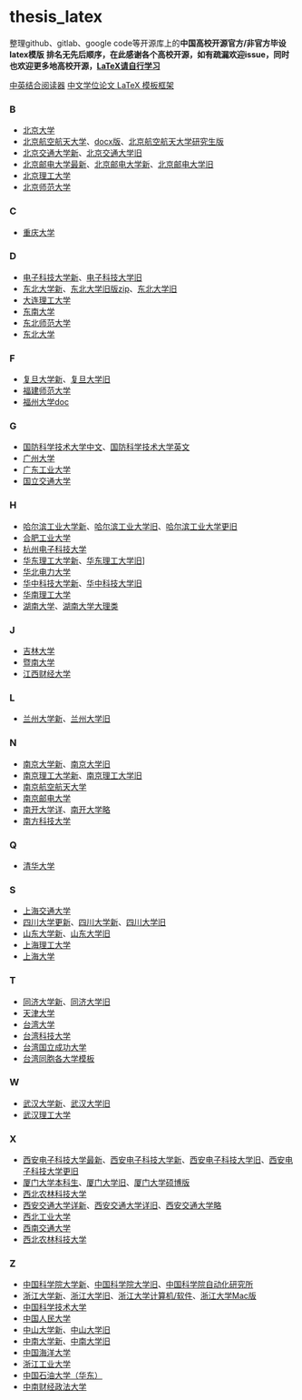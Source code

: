 # thesis_latex
整理github、gitlab、google code等开源库上的**中国高校开源官方/非官方毕设latex模版**
**排名无先后顺序，在此感谢各个高校开源，如有疏漏欢迎issue，同时也欢迎更多地高校开源，[LaTeX请自行学习](<https://www.bilibili.com/video/av46184147?from=search&seid=17861721462621104581>)**

[中英结合阅读器](<https://github.com/do-something-for-fun/thesis-helper>)
[中文学位论文 LaTeX 模板框架](<https://github.com/latexstudio/ChinaThesis>)

### B

- [北京大学](<https://gitlab.com/CasperVector/pkuthss>)
- [北京航空航天大学](https://github.com/BHOSC/BUAAthesis)、[docx版](<https://github.com/Kelmory/BUAA-Thesis-BWE>)、[北京航空航天大学研究生版](https://github.com/CheckBoxStudio/BUAAThesis)
- [北京交通大学新](https://github.com/billhu0228/BJTUThesisTemplete)、[北京交通大学旧](https://github.com/chenzewei01/bjtuThesis)
- [北京邮电大学最新](<https://github.com/qcts33/BUPTthesis-ctex>)、[北京邮电大学新](<https://github.com/sqyx008/BUPTBachelorThesis>)、[北京邮电大学旧](<https://github.com/rioxwang/BUPTGraduateThesis>)
- [北京理工大学](<https://github.com/BIT-thesis/LaTeX-template>)
- [北京师范大学](<https://github.com/xysmlx/BNUBachelorThesis>)

### C

- [重庆大学](<https://github.com/nanmu42/CQUThesis>)

### D

- [电子科技大学新](https://github.com/x-magus/ThesisUESTC)、[电子科技大学旧](https://github.com/shifujun/UESTCthesis)
- [东北大学新](https://github.com/Acytoo/neu_bachelor_thesis_template)、[东北大学旧版zip](<https://github.com/YuZhengCUHK/NortheasternUniversityLatexTemplate>)、[东北大学旧](<https://github.com/tzaiyang/NEUBachelorThesis>)
- [大连理工大学](<https://github.com/GoBigorGoHome/dutthesis>)
- [东南大学](<https://github.com/JosanSun/SEUThesis>)
- [东北师范大学](<https://code.google.com/archive/p/nenuthesis/>)
- [东北大学](<https://github.com/tzaiyang/NEUBachelorThesis>)

### F

- [复旦大学新](<https://github.com/stone-zeng/fduthesis>)、[复旦大学旧](<https://github.com/Pandoxie/FDU-Thesis-Latex>)
- [福建师范大学](<https://github.com/fjnuer/fjnu-bathesis>)
- [福州大学doc](<https://github.com/FzuerStudio/fzu-thesis-template>)

### G

- [国防科学技术大学中文](https://github.com/TomHeaven/nudt_thesis)、[国防科学技术大学英文](<https://github.com/liubenyuan/nudtpaper>)
- [广州大学](<https://github.com/swq123459/GZHU-Report-Latex-Version>)
- [广东工业大学](https://github.com/Nick-Hopps/gdutart)
- [国立交通大学](<https://github.com/chiehmin/nctu-thesis>)

### H

- [哈尔滨工业大学新](<https://github.com/dustincys/hithesis>)、[哈尔滨工业大学旧](<https://github.com/dustincys/PlutoThesis>)、[哈尔滨工业大学更旧](<https://github.com/magic282/PlutoThesis>)
- [合肥工业大学](<https://github.com/netcan/HFUT_Thesis>)
- [杭州电子科技大学](https://github.com/m13253/LaTeX-HDU-Bachelor-Thesis)
- [华东理工大学新](<https://github.com/fireflylyn/Ecust_Bachelor_LaTeX_Template>)、[华东理工大学旧](<https://github.com/dagnaf/ecust-bachelor-thesis-template>)]
- [华北电力大学](<https://github.com/12052/North-China-Electric-Power-University-Graduate-Paper-By-LaTex>)
- [华中科技大学新](<https://github.com/hust-latex/hustthesis>)、[华中科技大学旧](https://github.com/raytaylorlin/hust-graduation-thesis-pandoc)
- [华南理工大学](<https://github.com/alwintsui/scutthesis>)
- [湖南大学](<https://github.com/leaf-hsiao/HNUThesisTemplate>)、[湖南大学大理类](<https://github.com/LASER-Yi/HNU-Thesis-LaTeX-Template>)

### J

- [吉林大学](<https://github.com/x86vk/JLU-CCST-Thesis>)
- [暨南大学](<https://github.com/ytZhou/JNUMasterThesis>)
- [江西财经大学](https://github.com/Frank17/jufe-theis-tex)

### L

- [兰州大学新](<https://github.com/suchot/LZUThesis2017>)、[兰州大学旧](<https://github.com/mosesnow/LZUthesis>)

### N

- [南京大学新](https://github.com/njuHan/njuthesis-nju-thesis-template)、[南京大学旧](https://github.com/Haixing-Hu/nju-thesis)
- [南京理工大学新](<https://github.com/kb1000fx/NJUST-Bachelor-Thesis>)、[南京理工大学旧](<https://github.com/jiec827/njustThesis>)
- [南京航空航天大学](<https://github.com/nuaatug/nuaathesis>)
- [南京邮电大学](<https://github.com/lemoxiao/NJUPThesis-Scholar>)
- [南开大学详](<https://github.com/kongxiao0532/NKU_Bachelor_Thesis_Template>)、[南开大学略](<https://github.com/Gptao/nku_thesis>)
- [南方科技大学](<https://github.com/Peng-YM/SUSTech-Thesis>)

### Q

- [清华大学](<https://github.com/xueruini/thuthesis>)

### S

- [上海交通大学](<https://github.com/sjtug/SJTUThesis>)
- [四川大学更新](<https://github.com/cuiao/SCU_ThesisDissertation_LaTeXTemplate>)、[四川大学新](<https://github.com/fatestigma/scuthesis>)、[四川大学旧](<https://github.com/dahakawang/scu_thesis_template>)
- [山东大学新](https://github.com/cnDelbert/SDU_thesis_template_for_postgraduate)、[山东大学旧](https://github.com/bearshng/sduthesis)
- [上海理工大学](<https://github.com/FrankSFLYS/usstthesis>)
- [上海大学](<https://github.com/SHUTEX/shu-thesis>)

### T

- [同济大学新](<https://github.com/marquistj13/TongjiThesis>)、[同济大学旧](<https://github.com/yumuzi/TONGJITHESIS>)
- [天津大学](<https://gitee.com/tju_embedded/tju_undergraduate_design>)
- [台湾大学](<https://github.com/tzhuan/ntu-thesis>)
- [台湾科技大学](<https://github.com/hadziq/ntust-thesis>)
- [台湾国立成功大学](<https://github.com/wengan-li/ncku-thesis-template-latex>)
- [台湾同胞各大学模板](<https://github.com/sppmg/TW_Thesis_Template>)

### W

- [武汉大学新](<https://github.com/mtobeiyf/whu-thesis>)、[武汉大学旧](<https://github.com/BeanYoung/whu-master-thesis-template>)
- [武汉理工大学](<https://github.com/Markhng/WHUT-Bachelor>)

### X

- [西安电子科技大学最新](<https://github.com/Linxius/xduBachelorThesis>)、[西安电子科技大学新](https://github.com/xdlinux/xdba-thesis)、[西安电子科技大学旧](<https://github.com/tankgit/latex-XDBachelor-template>)、[西安电子科技大学更旧](<https://github.com/oopsno/XDUThesis>)
- [厦门大学本科生](https://github.com/CamuseCao/XMU-Undergraduate-thesis-template)、[厦门大学旧](https://github.com/wwwxmu/-Latex-)、[厦门大学硕博版](https://github.com/neofung/XMU_master_and_doctor_degree_thesis)
- [西北农林科技大学](https://github.com/Jeromezp/NorthWestThesis)
- [西安交通大学详新](https://github.com/Ming-Zhang-XJTU/XJTU-Thesis-Template)、[西安交通大学详旧](https://github.com/Aetf/xjtuthesis)、[西安交通大学略](<https://github.com/Jingciii/PPT_temp_XJTU>)
- [西北工业大学](<https://github.com/polossk/LaTeX-Template-For-NPU-Thesis>)
- [西南交通大学](<https://github.com/Studio513/swjtuThesis>)
- [西北农林科技大学](<https://github.com/registor/nwafuthesis>)

### Z

- [中国科学院大学新](<https://github.com/mohuangrui/ucasthesis>)、[中国科学院大学旧](<https://github.com/xiaoyao9933/UCASthesis>)、[中国科学院自动化研究所](<https://github.com/phoenix1917/CASIA-Thesis>)
- [浙江大学新](<https://github.com/TheNetAdmin/zjuthesis>)、[浙江大学旧](<https://github.com/shuwei1204/ZJUthesis/tree/master/ZJUthesis>)、[浙江大学计算机/软件](<https://github.com/zhanghai/zju-csse-undergraduate-design-latex-template>)、[浙江大学Mac版](<https://github.com/denil1111/ZJU-Thesis-Template-for-Mac>)
- [中国科学技术大学](https://github.com/ustctug/ustcthesis)
- [中国人民大学](https://github.com/ZebinWang/ructhesis)
- [中山大学新](https://gitlab.com/sysu-gitlab/latex-group/thesis)、[中山大学旧](https://github.com/chungkwong/sysu_thesis)
- [中南大学新](<https://github.com/CSGrandeur/CSU-Thesis-LaTeX-Template>)、[中南大学旧](<https://github.com/zhongjingjogy/thesisthemeCSU>)
- [中国海洋大学](https://github.com/OSOUC/UndergraduateThesisLaTeXTemplate)
- [浙江工业大学](<https://gitee.com/mordeky/ZJUTLyX>)
- [中国石油大学（华东）](https://github.com/UPCLaTeX/UPCThesis)
- [中南财经政法大学](<https://github.com/donk3yzz/zuel_zh>)